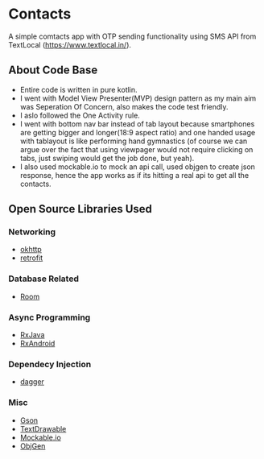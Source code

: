 # Contacts
A simple comtacts app with OTP sending functionality using SMS API from TextLocal (https://www.textlocal.in/).

## About Code Base
* Entire code is written in pure kotlin.
* I went with Model View Presenter(MVP) design pattern as my main aim was Seperation Of Concern, also makes the code test friendly.
* I aslo followed the One Activity rule.
* I went with bottom nav bar instead of tab layout because smartphones are getting bigger and longer(18:9 aspect ratio) and one handed usage with tablayout is like performing hand gymnastics (of course we can argue over the fact that using viewpager would not require clicking on tabs, just swiping would get the job done, but yeah).
* I also used mockable.io to mock an api call, used objgen to create json response, hence the app works as if its hitting a real api to get all the contacts.

## Open Source Libraries Used

### Networking
* [okhttp](https://github.com/square/okhttp)
* [retrofit](https://github.com/square/retrofit)

### Database Related
* [Room](https://developer.android.com/topic/libraries/architecture/room)

### Async Programming
* [RxJava](https://github.com/ReactiveX/RxJava)
* [RxAndroid](https://github.com/ReactiveX/Rxandroid)

### Dependecy Injection
* [dagger](https://github.com/google/dagger)

### Misc
* [Gson](https://github.com/google/gson)
* [TextDrawable](https://github.com/amulyakhare/TextDrawable)
* [Mockable.io](https://www.mockable.io/)
* [ObjGen](http://www.objgen.com/json)
